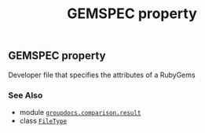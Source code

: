 ﻿---
title: GEMSPEC property
second_title: GroupDocs.Comparison for Python via .NET API References
description: 
type: docs
url: /python-net/groupdocs.comparison.result/filetype/gemspec/
is_root: false
weight: 470
---

## GEMSPEC property


Developer file that specifies the attributes of a RubyGems

### See Also
* module [`groupdocs.comparison.result`](../../)
* class [`FileType`](/comparison/python-net/groupdocs.comparison.result/filetype)
